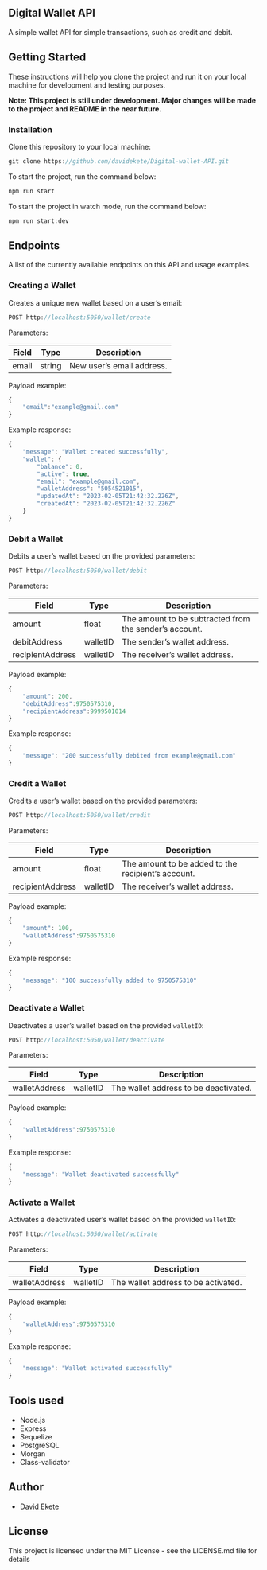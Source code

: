 ## Digital Wallet API

A simple wallet API for simple transactions, such as credit and debit.

## Getting Started

These instructions will help you clone the project and run it on your local machine for development and testing purposes.

**Note: This project is still under development. Major changes will be made to the project and README in the near future.**

### Installation

Clone this repository to your local machine:

```jsx
git clone https://github.com/davidekete/Digital-wallet-API.git
```

To start the project, run the command below:

```jsx
npm run start
```

To start the project in watch mode, run the command below:

```jsx
npm run start:dev
```

## Endpoints

A list of the currently available endpoints on this API and usage examples.

### Creating a Wallet

Creates a unique new wallet based on a user’s email:

```jsx
POST http://localhost:5050/wallet/create
```

Parameters:

| Field | Type | Description |
| --- | --- | --- |
| email | string | New user’s email address. |

Payload example:

```jsx
{
    "email":"example@gmail.com"
}
```

Example response:

```jsx
{
    "message": "Wallet created successfully",
    "wallet": {
        "balance": 0,
        "active": true,
        "email": "example@gmail.com",
        "walletAddress": "5054521015",
        "updatedAt": "2023-02-05T21:42:32.226Z",
        "createdAt": "2023-02-05T21:42:32.226Z"
    }
}
```

### Debit a Wallet

Debits a user’s wallet based on the provided parameters:

```jsx
POST http://localhost:5050/wallet/debit
```

Parameters:

| Field | Type | Description |
| --- | --- | --- |
| amount | float | The amount to be subtracted from the sender’s account. |
| debitAddress | walletID | The sender’s wallet address. |
| recipientAddress | walletID | The receiver’s wallet address. |

Payload example:

```jsx
{
    "amount": 200,
    "debitAddress":9750575310,
    "recipientAddress":9999501014
}
```

Example response:

```jsx
{
    "message": "200 successfully debited from example@gmail.com"
}
```

### Credit a Wallet

Credits a user’s wallet based on the provided parameters:

```jsx
POST http://localhost:5050/wallet/credit
```

Parameters:

| Field | Type | Description |
| --- | --- | --- |
| amount | float | The amount to be added to the recipient’s account. |
| recipientAddress | walletID | The receiver’s wallet address. |

Payload example:

```jsx
{
    "amount": 100,
    "walletAddress":9750575310
}
```

Example response:

```jsx
{
    "message": "100 successfully added to 9750575310"
}
```

### Deactivate a Wallet

Deactivates a user’s wallet based on the provided `walletID`:

```jsx
POST http://localhost:5050/wallet/deactivate
```

Parameters:

| Field | Type | Description |
| --- | --- | --- |
| walletAddress | walletID | The wallet address to be deactivated. |

Payload example:

```jsx
{
    "walletAddress":9750575310
}
```

Example response:

```jsx
{
    "message": "Wallet deactivated successfully"
}
```

### Activate a Wallet

Activates a deactivated user’s wallet based on the provided `walletID`:

```jsx
POST http://localhost:5050/wallet/activate
```

Parameters:

| Field | Type | Description |
| --- | --- | --- |
| walletAddress | walletID | The wallet address to be activated. |

Payload example:

```jsx
{
    "walletAddress":9750575310
}
```

Example response:

```jsx
{
    "message": "Wallet activated successfully"
}
```

## Tools used

- Node.js
- Express
- Sequelize
- PostgreSQL
- Morgan
- Class-validator

## Author

- [David Ekete](https://twitter.com/David_Ekete)

## License

This project is licensed under the MIT License - see the LICENSE.md file for details